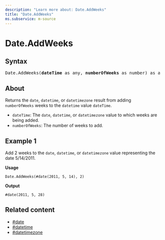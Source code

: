 ```yaml
---
description: "Learn more about: Date.AddWeeks"
title: "Date.AddWeeks"
ms.subservice: m-source
---
```

# Date.AddWeeks

## Syntax

<pre>
Date.AddWeeks(<b>dateTime</b> as any, <b>numberOfWeeks</b> as number) as any
</pre>

## About

Returns the `date`, `datetime`, or `datetimezone` result from adding `numberOfWeeks` weeks to the `datetime` value `dateTime`.

* `dateTime`: The `date`, `datetime`, or `datetimezone` value to which weeks are being added.
* `numberOfWeeks`: The number of weeks to add.

## Example 1

Add 2 weeks to the `date`, `datetime`, or `datetimezone` value representing the date 5/14/2011.

**Usage**

```powerquery-m
Date.AddWeeks(#date(2011, 5, 14), 2)
```

**Output**

`#date(2011, 5, 28)`

## Related content

* [#date](sharpdate.md)
* [#datetime](sharpdatetime.md)
* [#datetimezone](sharpdatetimezone.md)
